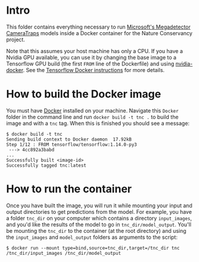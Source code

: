 # Intro
This folder contains everything necessary to run [Microsoft's Megadetector CameraTraps](https://github.com/Microsoft/CameraTraps) models inside a Docker container for the Nature Conservancy project.

Note that this assumes your host machine has only a CPU. If you have a Nvidia GPU available, you can use it by changing the base image to a Tensorflow GPU build (the first `FROM` line of the Dockerfile) and using [nvidia-docker](https://github.com/NVIDIA/nvidia-docker). See the [Tensorflow Docker instructions](https://www.tensorflow.org/install/docker) for more details.

# How to build the Docker image
You must have [Docker](https://www.docker.com) installed on your machine. Navigate this `Docker` folder in the command line and run `docker build -t tnc .` to build the image and with a `tnc` tag.
When this is finished you should see a message:
```
$ docker build -t tnc
Sending build context to Docker daemon  17.92kB
Step 1/12 : FROM tensorflow/tensorflow:1.14.0-py3
 ---> 4cc892a3babd
...
Successfully built <image-id>
Successfully tagged tnc:latest
```

# How to run the container
Once you have built the image, you will run it while mounting your input and output directories to get predictions from the model.
For example, you have a folder `tnc_dir` on your computer which contains a directory `input_images`, and you'd like the results of the model to go in `tnc_dir/model_output`. You'll be mounting the `tnc_dir` to the container (at the root directory) and using the `input_images` and `model_output` folders as arguments to the script:
```
$ docker run --mount type=bind,source=tnc_dir,target=/tnc_dir tnc /tnc_dir/input_images /tnc_dir/model_output
```